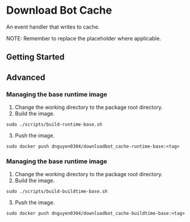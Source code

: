 # Download Bot Cache
An event handler that writes to cache.

NOTE: Remember to replace the <tag> placeholder where applicable.

## Getting Started

## Advanced
### Managing the base runtime image
1. Change the working directory to the package root directory.
2. Build the image.
```
sudo ./scripts/build-runtime-base.sh
```
3. Push the image.
```
sudo docker push dnguyen0304/downloadbot_cache-runtime-base:<tag>
```

### Managing the base runtime image
1. Change the working directory to the package root directory.
2. Build the image.
```
sudo ./scripts/build-buildtime-base.sh
```
3. Push the image.
```
sudo docker push dnguyen0304/downloadbot_cache-buildtime-base:<tag>
```

